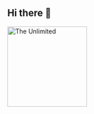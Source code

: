 ## Hi there 👋

<img src="https://cdn.worldvectorlogo.com/logos/jira-1.svg" alt="The Unlimited" width="180"/>
